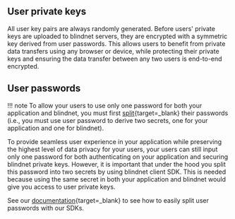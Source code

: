 
## User private keys

All user key pairs are always randomly generated. Before users' private keys are uploaded to blindnet servers, they are encrypted with a symmetric key derived from user passwords. This allows users to benefit from private data transfers using any browser or device, while protecting their private keys and ensuring the data transfer between any two users is end-to-end encrypted.

## User passwords

!!! note
    To allow your users to use only one password for both your application and blindnet, you must first [split](../guides/managing_users_access.md#splitting_secrets){target=_blank} their passwords (i.e., you must use user password to derive two secrets, one for your application and one for blindnet).

To provide seamless user experience in your application while preserving the highest level of data privacy for your users, your users can still input only one password for both authenticating on your application and securing blindnet private keys. However, it is important that under the hood you split this password into two secrets by using blindnet client SDK. This is needed because using the same secret in both your application and blindnet would give you access to user private keys. 

See our [documentation](../guides/managing_users_access.md#splitting_secrets){target=_blank} to see how to easily split user passwords with our SDKs.